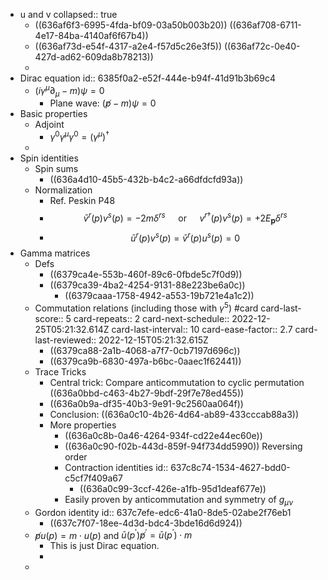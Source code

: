 - u and v
  collapsed:: true
	- ((636af6f3-6995-4fda-bf09-03a50b003b20))
	  ((636af708-6711-4e17-84ba-4140af6f67b4))
	- ((636af73d-e54f-4317-a2e4-f57d5c26e3f5))
	  ((636af72c-0e40-427d-ad62-609da8b78213))
	-
- Dirac equation
  id:: 6385f0a2-e52f-444e-b94f-41d91b3b69c4
	- $(i\gamma^\mu\partial_\mu -m) \psi=0$
		- Plane wave: $(\not p-m)\psi=0$
- Basic properties
	- Adjoint
		- $\gamma^0 \gamma^\mu \gamma^0=\left(\gamma^\mu\right)^{\dagger}$
	-
- Spin identities
	- Spin sums
		- ((636a4d10-45b5-432b-b4c2-a66dfdcfd93a))
	- Normalization
		- Ref. Peskin P48
		- $$
		  \bar{v}^r(p) v^s(p)=-2 m \delta^{r s} \quad \text { or } \quad v^{r \dagger}(p) v^s(p)=+2 E_{\mathbf{p}} \delta^{r s}
		  $$
		- $$
		  \bar{u}^r(p) v^s(p)=\bar{v}^r(p) u^s(p)=0
		  $$
- Gamma matrices
	- Defs
		- ((6379ca4e-553b-460f-89c6-0fbde5c7f0d9))
		- ((6379ca39-4ba2-4254-9131-88e223be6a0c))
			- ((6379caaa-1758-4942-a553-19b721e4a1c2))
	- Commutation relations (including those with $\gamma^5$)  #card
	  card-last-score:: 5
	  card-repeats:: 2
	  card-next-schedule:: 2022-12-25T05:21:32.614Z
	  card-last-interval:: 10
	  card-ease-factor:: 2.7
	  card-last-reviewed:: 2022-12-15T05:21:32.615Z
		- ((6379ca88-2a1b-4068-a7f7-0cb7197d696c))
		- ((6379ca9b-6830-497a-b6bc-0aaec1f62441))
	- Trace Tricks
		- Central trick: Compare anticommutation to cyclic permutation ((636a0bbd-c463-4b27-9bdf-29f7e78ed455))
		- ((636a0b9a-df35-40b3-9e91-9c2560aa064f))
		- Conclusion: ((636a0c10-4b26-4d64-ab89-433cccab88a3))
		- More properties
			- ((636a0c8b-0a46-4264-934f-cd22e44ec60e))
			- ((636a0c90-f02b-443d-859f-94f734dd5990))
			  Reversing order
			- Contraction identities
			  id:: 637c8c74-1534-4627-bdd0-c5cf7f409a67
				- ((636a0c99-3ccf-426e-a1fb-95d1deaf677e))
			- Easily proven by anticommutation and symmetry of $g_{\mu\nu}$
	- Gordon identity
	  id:: 637c7efe-edc6-41a0-8de5-02abe2f76eb1
		- ((637c7f07-18ee-4d3d-bdc4-3bde16d6d924))
	- $\not p u(p)=m \cdot u(p)$ and $\bar{u}\left(p^{\prime}\right) \not p^{\prime}=\bar{u}\left(p^{\prime}\right) \cdot m$
		- This is just Dirac equation.
		-
	-